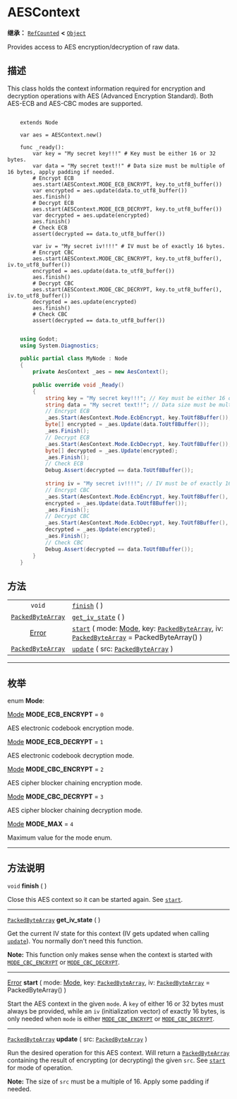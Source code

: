 <!-- ⚠ 请勿编辑本文件 ⚠ -->
<!-- 本文档使用脚本从 WeDot 引擎源码仓库生成。 -->
<!-- 生成脚本：https://github.com/WeDot-Engine/WeDot/tree/4.3/doc/tools/make_md.py； -->
<!-- 原文件：https://github.com/WeDot-Engine/WeDot/tree/4.3/doc/classes/AESContext.xml。 -->

<div id="_class_aescontext"></div>

# AESContext

**继承：** [`RefCounted`](class_refcounted.md) **<** [`Object`](class_object.md)

Provides access to AES encryption/decryption of raw data.

## 描述

This class holds the context information required for encryption and decryption operations with AES (Advanced Encryption Standard). Both AES-ECB and AES-CBC modes are supported.



```gdscript

    extends Node
    
    var aes = AESContext.new()
    
    func _ready():
        var key = "My secret key!!!" # Key must be either 16 or 32 bytes.
        var data = "My secret text!!" # Data size must be multiple of 16 bytes, apply padding if needed.
        # Encrypt ECB
        aes.start(AESContext.MODE_ECB_ENCRYPT, key.to_utf8_buffer())
        var encrypted = aes.update(data.to_utf8_buffer())
        aes.finish()
        # Decrypt ECB
        aes.start(AESContext.MODE_ECB_DECRYPT, key.to_utf8_buffer())
        var decrypted = aes.update(encrypted)
        aes.finish()
        # Check ECB
        assert(decrypted == data.to_utf8_buffer())
    
        var iv = "My secret iv!!!!" # IV must be of exactly 16 bytes.
        # Encrypt CBC
        aes.start(AESContext.MODE_CBC_ENCRYPT, key.to_utf8_buffer(), iv.to_utf8_buffer())
        encrypted = aes.update(data.to_utf8_buffer())
        aes.finish()
        # Decrypt CBC
        aes.start(AESContext.MODE_CBC_DECRYPT, key.to_utf8_buffer(), iv.to_utf8_buffer())
        decrypted = aes.update(encrypted)
        aes.finish()
        # Check CBC
        assert(decrypted == data.to_utf8_buffer())
```

```csharp

    using Godot;
    using System.Diagnostics;
    
    public partial class MyNode : Node
    {
        private AesContext _aes = new AesContext();
    
        public override void _Ready()
        {
            string key = "My secret key!!!"; // Key must be either 16 or 32 bytes.
            string data = "My secret text!!"; // Data size must be multiple of 16 bytes, apply padding if needed.
            // Encrypt ECB
            _aes.Start(AesContext.Mode.EcbEncrypt, key.ToUtf8Buffer());
            byte[] encrypted = _aes.Update(data.ToUtf8Buffer());
            _aes.Finish();
            // Decrypt ECB
            _aes.Start(AesContext.Mode.EcbDecrypt, key.ToUtf8Buffer());
            byte[] decrypted = _aes.Update(encrypted);
            _aes.Finish();
            // Check ECB
            Debug.Assert(decrypted == data.ToUtf8Buffer());
    
            string iv = "My secret iv!!!!"; // IV must be of exactly 16 bytes.
            // Encrypt CBC
            _aes.Start(AesContext.Mode.EcbEncrypt, key.ToUtf8Buffer(), iv.ToUtf8Buffer());
            encrypted = _aes.Update(data.ToUtf8Buffer());
            _aes.Finish();
            // Decrypt CBC
            _aes.Start(AesContext.Mode.EcbDecrypt, key.ToUtf8Buffer(), iv.ToUtf8Buffer());
            decrypted = _aes.Update(encrypted);
            _aes.Finish();
            // Check CBC
            Debug.Assert(decrypted == data.ToUtf8Buffer());
        }
    }
```







## 方法

|||
|:-:|:--|
| `void`                                        | [`finish`](#class_aescontext_method_finish) ( )                                                                                                                                                              |
| [`PackedByteArray`](class_packedbytearray.md) | [`get_iv_state`](#class_aescontext_method_get_iv_state) ( )                                                                                                                                                  |
| [Error](#enum_@globalscope_error)             | [`start`](#class_aescontext_method_start) ( mode: [Mode](#enum_aescontext_mode), key: [`PackedByteArray`](class_packedbytearray.md), iv: [`PackedByteArray`](class_packedbytearray.md) = PackedByteArray() ) |
| [`PackedByteArray`](class_packedbytearray.md) | [`update`](#class_aescontext_method_update) ( src: [`PackedByteArray`](class_packedbytearray.md) )                                                                                                           |

<!-- rst-class:: classref-section-separator -->

---

## 枚举

<div id="_class_enum_aescontext_mode"></div>

enum **Mode**: <div id="enum_aescontext_mode"></div>

<div id="_class_aescontext_constant_mode_ecb_encrypt"></div>

[Mode](#enum_aescontext_mode) **MODE_ECB_ENCRYPT** = ``0``

AES electronic codebook encryption mode.

<div id="_class_aescontext_constant_mode_ecb_decrypt"></div>

[Mode](#enum_aescontext_mode) **MODE_ECB_DECRYPT** = ``1``

AES electronic codebook decryption mode.

<div id="_class_aescontext_constant_mode_cbc_encrypt"></div>

[Mode](#enum_aescontext_mode) **MODE_CBC_ENCRYPT** = ``2``

AES cipher blocker chaining encryption mode.

<div id="_class_aescontext_constant_mode_cbc_decrypt"></div>

[Mode](#enum_aescontext_mode) **MODE_CBC_DECRYPT** = ``3``

AES cipher blocker chaining decryption mode.

<div id="_class_aescontext_constant_mode_max"></div>

[Mode](#enum_aescontext_mode) **MODE_MAX** = ``4``

Maximum value for the mode enum.

<!-- rst-class:: classref-section-separator -->

---

## 方法说明

<div id="_class_aescontext_method_finish"></div>

`void` **finish** ( )<div id="class_aescontext_method_finish"></div>

Close this AES context so it can be started again. See [`start`](#class_aescontext_method_start).

<!-- rst-class:: classref-item-separator -->

---

<div id="_class_aescontext_method_get_iv_state"></div>

[`PackedByteArray`](class_packedbytearray.md) **get_iv_state** ( )<div id="class_aescontext_method_get_iv_state"></div>

Get the current IV state for this context (IV gets updated when calling [`update`](#class_aescontext_method_update)). You normally don't need this function.

 **Note:** This function only makes sense when the context is started with [`MODE_CBC_ENCRYPT`](#class_aescontext_constant_mode_cbc_encrypt) or [`MODE_CBC_DECRYPT`](#class_aescontext_constant_mode_cbc_decrypt).

<!-- rst-class:: classref-item-separator -->

---

<div id="_class_aescontext_method_start"></div>

[Error](#enum_@globalscope_error) **start** ( mode: [Mode](#enum_aescontext_mode), key: [`PackedByteArray`](class_packedbytearray.md), iv: [`PackedByteArray`](class_packedbytearray.md) = PackedByteArray() )<div id="class_aescontext_method_start"></div>

Start the AES context in the given `mode`. A `key` of either 16 or 32 bytes must always be provided, while an `iv` (initialization vector) of exactly 16 bytes, is only needed when `mode` is either [`MODE_CBC_ENCRYPT`](#class_aescontext_constant_mode_cbc_encrypt) or [`MODE_CBC_DECRYPT`](#class_aescontext_constant_mode_cbc_decrypt).

<!-- rst-class:: classref-item-separator -->

---

<div id="_class_aescontext_method_update"></div>

[`PackedByteArray`](class_packedbytearray.md) **update** ( src: [`PackedByteArray`](class_packedbytearray.md) )<div id="class_aescontext_method_update"></div>

Run the desired operation for this AES context. Will return a [`PackedByteArray`](class_packedbytearray.md) containing the result of encrypting (or decrypting) the given `src`. See [`start`](#class_aescontext_method_start) for mode of operation.

 **Note:** The size of `src` must be a multiple of 16. Apply some padding if needed.

[^virtual]: 本方法通常需要用户覆盖才能生效。
[^const]: 本方法无副作用，不会修改该实例的任何成员变量。
[^vararg]: 本方法除了能接受在此处描述的参数外，还能够继续接受任意数量的参数。
[^constructor]: 本方法用于构造某个类型。
[^static]: 调用本方法无需实例，可直接使用类名进行调用。
[^operator]: 本方法描述的是使用本类型作为左操作数的有效运算符。
[^bitfield]: 这个值是由下列位标志构成位掩码的整数。
[^void]: 无返回值。
